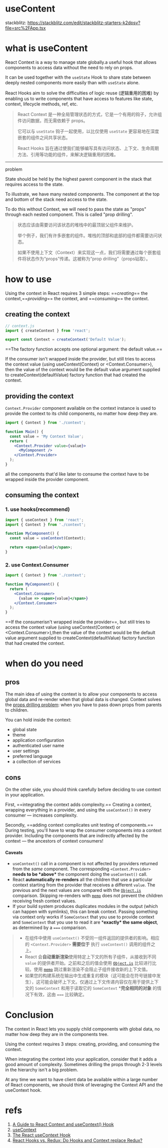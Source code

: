 # useContent

stackblitz: https://stackblitz.com/edit/stackblitz-starters-k2dpsv?file=src%2FApp.tsx

# what is useContent

React Context is a way to manage state globally.a useful hook that allows components to access data without the need to rely on props.

It can be used together with the `useState` Hook to share state between deeply nested components more easily than with `useState` alone.

React Hooks aim to solve the difficulties of logic reuse (逻辑重用的困难) by enabling us to write components that have access to features like state, context, lifecycle methods, ref, etc. 

> React Context 是一种全局管理状态的方式，它是一个有用的钩子，允许组件访问数据，而无需依赖于 props。
>
> 它可以与 `useState` 钩子一起使用，以比仅使用 `useState` 更容易地在深度嵌套的组件之间共享状态。
>
> React Hooks 旨在通过使我们能够编写具有访问状态、上下文、生命周期方法、引用等功能的组件，来解决逻辑重用的困难。

----

problem

State should be held by the highest parent component in the stack that requires access to the state.

To illustrate, we have many nested components. The component at the top and bottom of the stack need access to the state.

To do this without Context, we will need to pass the state as "props" through each nested component. This is called "prop drilling".

> 状态应该由需要访问该状态的堆栈中的最顶层父组件来维护。
>
> 举个例子，我们有许多嵌套的组件。堆栈的顶部和底部的组件都需要访问状态。
>
> 如果不使用上下文（Context）来实现这一点，我们将需要通过每个嵌套组件将状态作为“props”传递。这被称为“prop drilling”（props钻取）。

# how to use

Using the context in React requires 3 simple steps: ==*creating*== the context,==*providing*== the context, and ==*consuming*== the context.

## creating the context

```jsx
// context.js
import { createContext } from 'react';

export const Context = createContext('Default Value');
```

==The factory function accepts one optional argument: the default value.==

If the consumer isn't wrapped inside the provider, but still tries to access the context value (using useContext(Context) or <Context.Consumer>), then the value of the context would be the default value argument supplied to createContext(defaultValue) factory function that had created the context.

## providing the context

`Context.Provider` component available on the context instance is used to provide the context to its child components, no matter how deep they are.

```jsx
import { Context } from './context';

function Main() {
  const value = 'My Context Value';
  return (
    <Context.Provider value={value}>
      <MyComponent />
    </Context.Provider>
  );
}
```

all the components that'd like later to consume the context have to be wrapped inside the provider component.

## consuming the context
### 1. use hooks(recommend)

```jsx
import { useContext } from 'react';
import { Context } from './context';

function MyComponent() {
  const value = useContext(Context);

  return <span>{value}</span>;
}
```

### 2. use Context.Consumer

```jsx
import { Context } from './context';

function MyComponent() {
  return (
    <Context.Consumer>
      {value => <span>{value}</span>}
    </Context.Consumer>
  );
}
```

==If the consumerisn't wrapped inside the provider==, but still tries to access the context value (using useContext(Context) or <Context.Consumer>),then the value of the context would be the default value argument supplied to createContext(defaultValue) factory function that had created the context.

# when do you need

## pros

The main idea of using the context is to allow your components to access global data and re-render when that global data is changed. Context solves the [props drilling problem](https://kentcdodds.com/blog/prop-drilling): when you have to pass down props from parents to children.

You can hold inside the context:

- global state
- theme
- application configuration
- authenticated user name
- user settings
- preferred language
- a collection of services


## cons

On the other side, you should think carefully before deciding to use context in your application.

First, ==integrating the context adds complexity.== Creating a context, wrapping everything in a provider, and using the `useContext()` in every consumer — increases complexity.

Secondly, ==adding context complicates unit testing of components.== During testing, you'll have to wrap the consumer components into a context provider. Including the components that are indirectly affected by the context — the ancestors of context consumers!

#### Caveats 

- `useContext()` call in a component is not affected by providers returned from the *same* component. The corresponding `<Context.Provider>` **needs to be \*above\*** the component doing the `useContext()` call.
- React **automatically re-renders** all the children that use a particular context starting from the provider that receives a different `value`. The previous and the next values are compared with the [`Object.is`](https://developer.mozilla.org/en-US/docs/Web/JavaScript/Reference/Global_Objects/Object/is) comparison. Skipping re-renders with [`memo`](https://react.dev/reference/react/memo) does not prevent the children receiving fresh context values.
- If your build system produces duplicates modules in the output (which can happen with symlinks), this can break context. Passing something via context only works if `SomeContext` that you use to provide context and `SomeContext` that you use to read it are ***exactly\* the same object**, as determined by a `===` comparison.

> - 在组件中使用 `useContext()` 不受同一组件返回的提供者的影响。相应的 `<Context.Provider>` **需要位于** 执行 `useContext()` 调用的组件之上。
> - React 会**自动重新渲染**使用特定上下文的所有子组件，从接收到不同 `value` 的提供者开始。之前和之后的值会使用 [`Object.is`](https://developer.mozilla.org/en-US/docs/Web/JavaScript/Reference/Global_Objects/Object/is) 比较进行比较。使用 [`memo`](https://react.dev/reference/react/memo) 跳过重新渲染不会阻止子组件接收新的上下文值。
> - 如果您的构建系统在输出中生成重复的模块（这可能会在符号链接中发生），这可能会破坏上下文。仅通过上下文传递内容仅在用于提供上下文的 `SomeContext` 和用于读取它的 `SomeContext` ***完全相同的对象** 的情况下有效，这由 `===` 比较确定。

# Conclusion

The context in React lets you supply child components with global data, no matter how deep they are in the components tree.

Using the context requires 3 steps: creating, providing, and consuming the context.

When integrating the context into your application, consider that it adds a good amount of complexity. Sometimes drilling the props through 2-3 levels in the hierarchy isn't a big problem.

At any time we want to have client data be available within a large number of React components, we should think of leveraging the Context API and the useContext hook.

# refs

1. [A Guide to React Context and useContext() Hook](https://dmitripavlutin.com/react-context-and-usecontext/)
2. [useContext](https://react.dev/reference/react/useContext)
3. [The React useContext Hook](https://www.telerik.com/blogs/react-usecontext-hook)
4. [React Hooks vs. Redux: Do Hooks and Context replace Redux?](https://blog.logrocket.com/react-hooks-vs-redux-hooks-context-replace-redux/)













